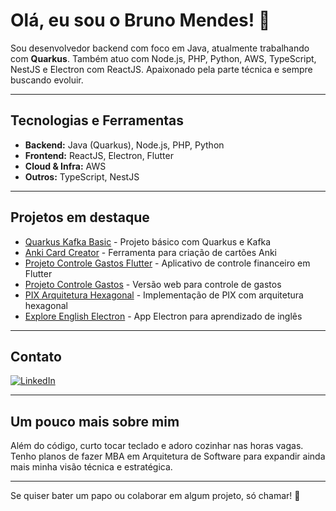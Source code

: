 # Olá, eu sou o Bruno Mendes! 👋

Sou desenvolvedor backend com foco em Java, atualmente trabalhando com **Quarkus**. Também atuo com Node.js, PHP, Python, AWS, TypeScript, NestJS e Electron com ReactJS. Apaixonado pela parte técnica e sempre buscando evoluir.

---

## Tecnologias e Ferramentas
- **Backend:** Java (Quarkus), Node.js, PHP, Python
- **Frontend:** ReactJS, Electron, Flutter
- **Cloud & Infra:** AWS
- **Outros:** TypeScript, NestJS

---

## Projetos em destaque

- [Quarkus Kafka Basic](https://github.com/bruninho51/Quarkus-Kafka-Basic) - Projeto básico com Quarkus e Kafka
- [Anki Card Creator](https://github.com/bruninho51/Anki-Card-Creator) - Ferramenta para criação de cartões Anki
- [Projeto Controle Gastos Flutter](https://github.com/bruninho51/Projeto-Controle-Gastos-Flutter) - Aplicativo de controle financeiro em Flutter
- [Projeto Controle Gastos](https://github.com/bruninho51/Projeto-Controle-Gastos) - Versão web para controle de gastos
- [PIX Arquitetura Hexagonal](https://github.com/bruninho51/PIX-Arquitetura-Hexagonal) - Implementação de PIX com arquitetura hexagonal
- [Explore English Electron](https://github.com/bruninho51/explore-english-electron) - App Electron para aprendizado de inglês

---

## Contato

[![LinkedIn](https://img.shields.io/badge/LinkedIn-0077B5?style=for-the-badge&logo=linkedin&logoColor=white)](https://www.linkedin.com/in/bruno-m-bb148910b/)

---

## Um pouco mais sobre mim

Além do código, curto tocar teclado e adoro cozinhar nas horas vagas. Tenho planos de fazer MBA em Arquitetura de Software para expandir ainda mais minha visão técnica e estratégica.

---

Se quiser bater um papo ou colaborar em algum projeto, só chamar! 🚀
